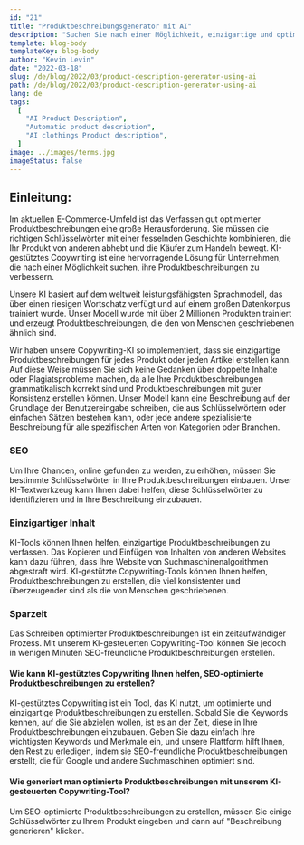 ```yaml
---
id: "21"
title: "Produktbeschreibungsgenerator mit AI"
description: "Suchen Sie nach einer Möglichkeit, einzigartige und optimierte Produktbeschreibungen zu erstellen? Dann sollten Sie den Einsatz von KI-gestütztem Copywriting in Betracht ziehen. Dieses Tool nutzt KI, um Produktbeschreibungen zu erstellen, die auf Ihre spezifischen Keywords zugeschnitten sind."
template: blog-body
templateKey: blog-body
author: "Kevin Levin"
date: "2022-03-18"
slug: /de/blog/2022/03/product-description-generator-using-ai
path: /de/blog/2022/03/product-description-generator-using-ai
lang: de
tags:
  [
    "AI Product Description",
    "Automatic product description",
    "AI clothings Product description",
  ]
image: ../images/terms.jpg
imageStatus: false
---
```


## Einleitung:

Im aktuellen E-Commerce-Umfeld ist das Verfassen gut optimierter Produktbeschreibungen eine große Herausforderung. Sie müssen die richtigen Schlüsselwörter mit einer fesselnden Geschichte kombinieren, die Ihr Produkt von anderen abhebt und die Käufer zum Handeln bewegt. KI-gestütztes Copywriting ist eine hervorragende Lösung für Unternehmen, die nach einer Möglichkeit suchen, ihre Produktbeschreibungen zu verbessern.

Unsere KI basiert auf dem weltweit leistungsfähigsten Sprachmodell, das über einen riesigen Wortschatz verfügt und auf einem großen Datenkorpus trainiert wurde. Unser Modell wurde mit über 2 Millionen Produkten trainiert und erzeugt Produktbeschreibungen, die den von Menschen geschriebenen ähnlich sind.

Wir haben unsere Copywriting-KI so implementiert, dass sie einzigartige Produktbeschreibungen für jedes Produkt oder jeden Artikel erstellen kann. Auf diese Weise müssen Sie sich keine Gedanken über doppelte Inhalte oder Plagiatsprobleme machen, da alle Ihre Produktbeschreibungen grammatikalisch korrekt sind und Produktbeschreibungen mit guter Konsistenz erstellen können. Unser Modell kann eine Beschreibung auf der Grundlage der Benutzereingabe schreiben, die aus Schlüsselwörtern oder einfachen Sätzen bestehen kann, oder jede andere spezialisierte Beschreibung für alle spezifischen Arten von Kategorien oder Branchen.

### SEO

Um Ihre Chancen, online gefunden zu werden, zu erhöhen, müssen Sie bestimmte Schlüsselwörter in Ihre Produktbeschreibungen einbauen. Unser KI-Textwerkzeug kann Ihnen dabei helfen, diese Schlüsselwörter zu identifizieren und in Ihre Beschreibung einzubauen.

### Einzigartiger Inhalt

KI-Tools können Ihnen helfen, einzigartige Produktbeschreibungen zu verfassen. Das Kopieren und Einfügen von Inhalten von anderen Websites kann dazu führen, dass Ihre Website von Suchmaschinenalgorithmen abgestraft wird. KI-gestützte Copywriting-Tools können Ihnen helfen, Produktbeschreibungen zu erstellen, die viel konsistenter und überzeugender sind als die von Menschen geschriebenen.

### Sparzeit

Das Schreiben optimierter Produktbeschreibungen ist ein zeitaufwändiger Prozess. Mit unserem KI-gesteuerten Copywriting-Tool können Sie jedoch in wenigen Minuten SEO-freundliche Produktbeschreibungen erstellen.

#### Wie kann KI-gestütztes Copywriting Ihnen helfen, SEO-optimierte Produktbeschreibungen zu erstellen?

KI-gestütztes Copywriting ist ein Tool, das KI nutzt, um optimierte und einzigartige Produktbeschreibungen zu erstellen. Sobald Sie die Keywords kennen, auf die Sie abzielen wollen, ist es an der Zeit, diese in Ihre Produktbeschreibungen einzubauen. Geben Sie dazu einfach Ihre wichtigsten Keywords und Merkmale ein, und unsere Plattform hilft Ihnen, den Rest zu erledigen, indem sie SEO-freundliche Produktbeschreibungen erstellt, die für Google und andere Suchmaschinen optimiert sind.

#### Wie generiert man optimierte Produktbeschreibungen mit unserem KI-gesteuerten Copywriting-Tool?

Um SEO-optimierte Produktbeschreibungen zu erstellen, müssen Sie einige Schlüsselwörter zu Ihrem Produkt eingeben und dann auf "Beschreibung generieren" klicken.
